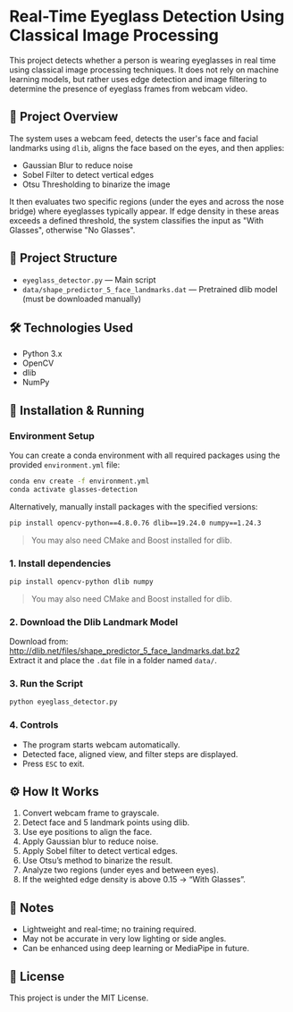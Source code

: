 # Real-Time Eyeglass Detection Using Classical Image Processing

This project detects whether a person is wearing eyeglasses in real time using classical image processing techniques. It does not rely on machine learning models, but rather uses edge detection and image filtering to determine the presence of eyeglass frames from webcam video.

## 🧠 Project Overview

The system uses a webcam feed, detects the user's face and facial landmarks using `dlib`, aligns the face based on the eyes, and then applies:
- Gaussian Blur to reduce noise
- Sobel Filter to detect vertical edges
- Otsu Thresholding to binarize the image

It then evaluates two specific regions (under the eyes and across the nose bridge) where eyeglasses typically appear. If edge density in these areas exceeds a defined threshold, the system classifies the input as "With Glasses", otherwise "No Glasses".

## 📁 Project Structure

- `eyeglass_detector.py` — Main script
- `data/shape_predictor_5_face_landmarks.dat` — Pretrained dlib model (must be downloaded manually)

## 🛠 Technologies Used

- Python 3.x
- OpenCV
- dlib
- NumPy

## 🚀 Installation & Running

### Environment Setup

You can create a conda environment with all required packages using the provided `environment.yml` file:

```bash
conda env create -f environment.yml
conda activate glasses-detection
```

Alternatively, manually install packages with the specified versions:

```bash
pip install opencv-python==4.8.0.76 dlib==19.24.0 numpy==1.24.3
```

> You may also need CMake and Boost installed for dlib.

### 1. Install dependencies

```bash
pip install opencv-python dlib numpy
```

> You may also need CMake and Boost installed for dlib.

### 2. Download the Dlib Landmark Model

Download from: http://dlib.net/files/shape_predictor_5_face_landmarks.dat.bz2  
Extract it and place the `.dat` file in a folder named `data/`.

### 3. Run the Script

```bash
python eyeglass_detector.py
```

### 4. Controls

- The program starts webcam automatically.
- Detected face, aligned view, and filter steps are displayed.
- Press `ESC` to exit.

## ⚙️ How It Works

1. Convert webcam frame to grayscale.
2. Detect face and 5 landmark points using dlib.
3. Use eye positions to align the face.
4. Apply Gaussian blur to reduce noise.
5. Apply Sobel filter to detect vertical edges.
6. Use Otsu’s method to binarize the result.
7. Analyze two regions (under eyes and between eyes).
8. If the weighted edge density is above 0.15 → “With Glasses”.

## 📌 Notes

- Lightweight and real-time; no training required.
- May not be accurate in very low lighting or side angles.
- Can be enhanced using deep learning or MediaPipe in future.

## 📄 License

This project is under the MIT License.

